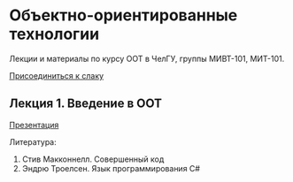 # Объектно-ориентированные технологии

Лекции и материалы по курсу ООТ в ЧелГУ, группы МИВТ-101, МИТ-101.

[Присоединиться к слаку](https://join.slack.com/t/csuoot/shared_invite/zt-hklo03gk-7MQslsUFKmsTVzvzh~ydIg)

## Лекция 1. Введение в ООТ

[Презентация](https://docs.google.com/presentation/d/1GHh-BulJamQcb-XhXllAbtCEKMQC33mXX9w4XyVj8WQ/edit?usp=sharing)

Литература:
1. Стив Макконнелл. Совершенный код
2. Эндрю Троелсен. Язык программирования C#
